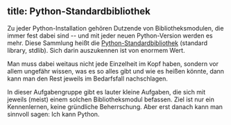title: Python-Standardbibliothek
---
Zu jeder Python-Installation gehören Dutzende von Bibliotheksmodulen,
die immer fest dabei sind -- und mit jeder neuen Python-Version werden es mehr.
Diese Sammlung heißt die [Python-Standardbibliothek](https://docs.python.org/3/library/)
(standard library, stdlib).
Sich darin auszukennen ist von enormem Wert.

Man muss dabei weitaus nicht jede Einzelheit im Kopf haben, sondern vor allem
ungefähr wissen, was es so alles gibt und wie es heißen könnte, 
dann kann man den Rest jeweils im Bedarfsfall nachschlagen.

In dieser Aufgabengruppe gibt es lauter kleine Aufgaben, die sich mit jeweils (meist)
einem solchen Bibliotheksmodul befassen.
Ziel ist nur ein Kennenlernen, keine gründliche Beherrschung.
Aber erst danach kann man sinnvoll sagen: Ich kann Python.

